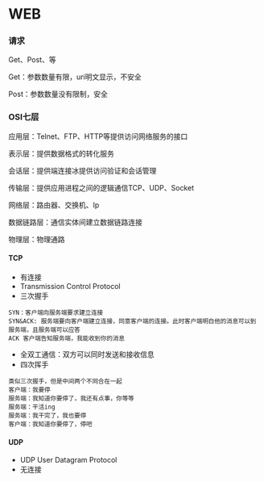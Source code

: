 # WEB

### 请求

Get、Post、等

Get：参数数量有限，uri明文显示，不安全

Post：参数数量没有限制，安全

### OSI七层

应用层：Telnet、FTP、HTTP等提供访问网络服务的接口

表示层：提供数据格式的转化服务

会话层：提供端连接冰提供访问验证和会话管理

传输层：提供应用进程之间的逻辑通信TCP、UDP、Socket

网络层：路由器、交换机、Ip

数据链路层：通信实体间建立数据链路连接

物理层：物理通路

#### TCP

- 有连接
- Transmission Control Protocol
- 三次握手

```
SYN：客户端向服务端要求建立连接
SYN&ACK: 服务端要向客户端建立连接，同意客户端的连接。此时客户端明白他的消息可以到服务端，且服务端可以应答
ACK 客户端告知服务端，我能收到你的消息
```

- 全双工通信：双方可以同时发送和接收信息
- 四次挥手

```
类似三次握手，但是中间两个不同合在一起
客户端：我要停
服务端：我知道你要停了，我还有点事，你等等
服务端：干活ing
服务端：我干完了，我也要停
客户端：我知道你要停了，停吧
```

#### UDP

- UDP User Datagram Protocol
- 无连接
